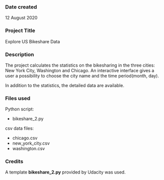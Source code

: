 ### Date created
12 August 2020

### Project Title
Explore US Bikeshare Data

### Description
The project calculates the statistics on the bikesharing in the three cities: New York City, Washington  and Chicago.
An interactive interface gives a user a possibility to choose the city name  and the time period(month, day).

In addition to the statistics, the detailed data are available.

### Files used
Python script:
* bikeshare_2.py

csv data files:
* chicago.csv		
* new_york_city.csv
* washington.csv

### Credits
A template **bikeshare_2.py** provided by Udacity was used.
